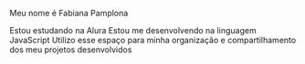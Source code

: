 Meu nome é Fabiana Pamplona

Estou estudando na Alura
Estou me desenvolvendo na linguagem JavaScript
Utilizo esse espaço para minha organização e compartilhamento dos meu projetos desenvolvidos
